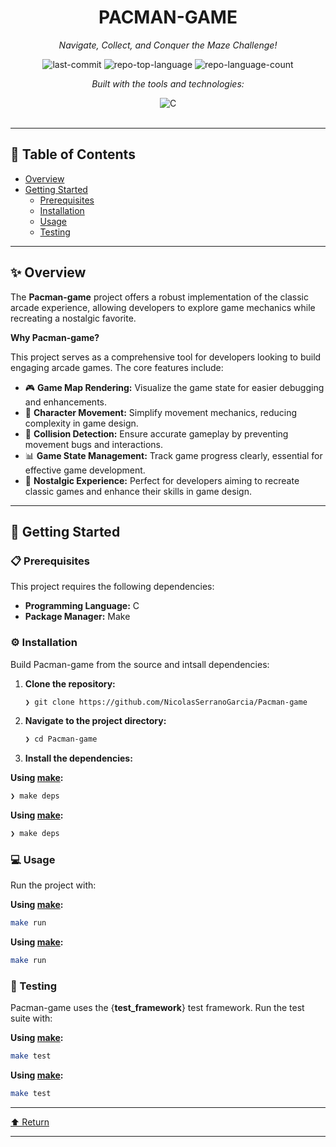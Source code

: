 <div id="top">

<!-- HEADER STYLE: CLASSIC -->
<div align="center">


# PACMAN-GAME

<em>Navigate, Collect, and Conquer the Maze Challenge!</em>

<!-- BADGES -->
<img src="https://img.shields.io/github/last-commit/NicolasSerranoGarcia/Pacman-game?style=flat&logo=git&logoColor=white&color=0080ff" alt="last-commit">
<img src="https://img.shields.io/github/languages/top/NicolasSerranoGarcia/Pacman-game?style=flat&color=0080ff" alt="repo-top-language">
<img src="https://img.shields.io/github/languages/count/NicolasSerranoGarcia/Pacman-game?style=flat&color=0080ff" alt="repo-language-count">

<em>Built with the tools and technologies:</em>

<img src="https://img.shields.io/badge/C-A8B9CC.svg?style=flat&logo=C&logoColor=black" alt="C">

</div>
<br>

---

## 📄 Table of Contents

- [Overview](#-overview)
- [Getting Started](#-getting-started)
    - [Prerequisites](#-prerequisites)
    - [Installation](#-installation)
    - [Usage](#-usage)
    - [Testing](#-testing)

---

## ✨ Overview

The **Pacman-game** project offers a robust implementation of the classic arcade experience, allowing developers to explore game mechanics while recreating a nostalgic favorite.

**Why Pacman-game?**

This project serves as a comprehensive tool for developers looking to build engaging arcade games. The core features include:

- 🎮 **Game Map Rendering:** Visualize the game state for easier debugging and enhancements.
- 👻 **Character Movement:** Simplify movement mechanics, reducing complexity in game design.
- 🚧 **Collision Detection:** Ensure accurate gameplay by preventing movement bugs and interactions.
- 📊 **Game State Management:** Track game progress clearly, essential for effective game development.
- 🌟 **Nostalgic Experience:** Perfect for developers aiming to recreate classic games and enhance their skills in game design.

---

## 🚀 Getting Started

### 📋 Prerequisites

This project requires the following dependencies:

- **Programming Language:** C
- **Package Manager:** Make

### ⚙️ Installation

Build Pacman-game from the source and intsall dependencies:

1. **Clone the repository:**

    ```sh
    ❯ git clone https://github.com/NicolasSerranoGarcia/Pacman-game
    ```

2. **Navigate to the project directory:**

    ```sh
    ❯ cd Pacman-game
    ```

3. **Install the dependencies:**

**Using [make](https://en.wikipedia.org/wiki/C_(programming_language)):**

```sh
❯ make deps
```
**Using [make](https://en.wikipedia.org/wiki/C_(programming_language)):**

```sh
❯ make deps
```

### 💻 Usage

Run the project with:

**Using [make](https://en.wikipedia.org/wiki/C_(programming_language)):**

```sh
make run
```
**Using [make](https://en.wikipedia.org/wiki/C_(programming_language)):**

```sh
make run
```

### 🧪 Testing

Pacman-game uses the {__test_framework__} test framework. Run the test suite with:

**Using [make](https://en.wikipedia.org/wiki/C_(programming_language)):**

```sh
make test
```
**Using [make](https://en.wikipedia.org/wiki/C_(programming_language)):**

```sh
make test
```

---

<div align="left"><a href="#top">⬆ Return</a></div>

---
